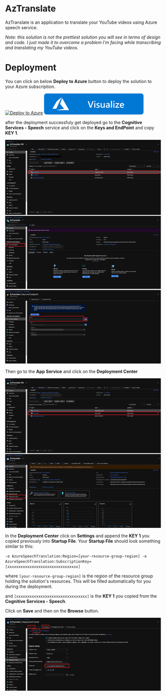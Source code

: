 # AzTranslate
AzTranslate is an application to translate your YouTube videos using Azure speech service.

*Note: this solution is not the prettiest solution you will see in terms of design and code. I just made it to overcome a problem I'm facing while transcribing and translating my YouTube videos.*

# Deployment
You can click on below **Deploy to Azure** button to deploy the solution to your Azure subscription.

[![Deploy to Azure](https://aka.ms/deploytoazurebutton)](https://portal.azure.com/#create/Microsoft.Template/uri/https%3A%2F%2Fraw.githubusercontent.com%2Ftaqabubaker%2FAzTranslate%2Fmaster%2Fazuredeploy.json)
[![Visualize](https://raw.githubusercontent.com/Azure/azure-quickstart-templates/master/1-CONTRIBUTION-GUIDE/images/visualizebutton.svg?sanitize=true)](http://armviz.io/#/?load=https%3A%2F%2Fraw.githubusercontent.com%2Ftaqabubaker%2FAzTranslate%2Fmaster%2Fazuredeploy.json)

after the deployment successfuly get deployed go to the **Cognitive Services - Speech** service and click on the **Keys and EndPoint** and copy **KEY 1**.

![Speech Service](/docs/images/1.jpg)
![Keys and EndPoint](/docs/images/2.jpg)
![KEY 1](/docs/images/3.jpg)

Then go to the **App Service** and click on the **Deployment Center**

![App Service](/docs/images/4.jpg)
![Deployment Center](/docs/images/5.jpg)

In the **Deployment Center** click on **Settings** and append the **KEY 1** you copied previously into **Startup File**. Your **Startup File** should look something similar to this:

`-e AzureSpeechTranslation:Region=[your-resource-group-region] -e AzureSpeechTranslation:SubscriptionKey=[xxxxxxxxxxxxxxxxxxxxxxxxxxxxxxxx]`

where `[your-resource-group-region]` is the region of the resource group holding the solution's resources. This will be filled automatically for you during the deployment.

and `[xxxxxxxxxxxxxxxxxxxxxxxxxxxxxxxx]` is the **KEY 1** you copied from the **Cognitive Services - Speech**.

Click on **Save** and then on the **Browse** button.

![Startup File](/docs/images/6.jpg)